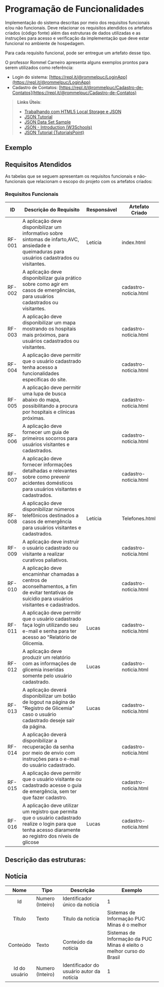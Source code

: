 # Programação de Funcionalidades

Implementação do sistema descritas por meio dos requisitos funcionais e/ou não funcionais. Deve relacionar os requisitos atendidos os artefatos criados (código fonte) além das estruturas de dados utilizadas e as instruções para acesso e verificação da implementação que deve estar funcional no ambiente de hospedagem.

Para cada requisito funcional, pode ser entregue um artefato desse tipo.

O professor Rommel Carneiro apresenta alguns exemplos prontos para serem utilizados como referência:
- Login do sistema: [https://repl.it/@rommelpuc/LoginApp](https://repl.it/@rommelpuc/LoginApp) 
- Cadastro de Contatos: [https://repl.it/@rommelpuc/Cadastro-de-Contatos](https://repl.it/@rommelpuc/Cadastro-de-Contatos)


> **Links Úteis**:
>
> - [Trabalhando com HTML5 Local Storage e JSON](https://www.devmedia.com.br/trabalhando-com-html5-local-storage-e-json/29045)
> - [JSON Tutorial](https://www.w3resource.com/JSON)
> - [JSON Data Set Sample](https://opensource.adobe.com/Spry/samples/data_region/JSONDataSetSample.html)
> - [JSON - Introduction (W3Schools)](https://www.w3schools.com/js/js_json_intro.asp)
> - [JSON Tutorial (TutorialsPoint)](https://www.tutorialspoint.com/json/index.htm)

## Exemplo

## Requisitos Atendidos

As tabelas que se seguem apresentam os requisitos funcionais e não-funcionais que relacionam o escopo do projeto com os artefatos criados:

### Requisitos Funcionais

|ID    | Descrição do Requisito | Responsável | Artefato Criado |
|------|------------------------|------------|-----------------|
|RF-001| A aplicação deve disponibilizar um informativo sobre sintomas de infarto,AVC, ansiedade e queimaduras para usuários cadastrados ou visitantes. | Letícia  | index.html |
|RF-002| A aplicação deve disponibilizar guia prático sobre como agir em casos de emergências, para usuários cadastrados ou visitantes. |  | cadastro-noticia.html |
|RF-003| A aplicação deve disponibilizar um mapa mostrando os hospitais mais próximos, para usuários cadastrados ou visitantes. | | cadastro-noticia.html |
|RF-004| A aplicação deve permitir que o usuário cadastrado tenha acesso a funcionalidades específicas do site. | | cadastro-noticia.html |
|RF-005| A aplicação deve permitir uma lupa de busca abaixo do mapa, possibilitando a procura por hospitais e clínicas próximas. | | cadastro-noticia.html |
|RF-006| A aplicação deve fornecer um guia de primeiros socorros para usuários visitantes e cadastrados. | | cadastro-noticia.html |
|RF-007| A aplicação deve fornecer informações detalhadas e relevantes sobre como prevenir acidentes domésticos para usuários visitantes e cadastrados.	| | cadastro-noticia.html |	
|RF-008| A aplicação deve disponibilizar números telefônicos destinados a casos de emergência para usuários visitantes e cadastrados. | Letícia | Telefones.html |
|RF-009| A aplicação deve instruir o usuário cadastrado ou visitante a realizar curativos paliativos.	|| cadastro-noticia.html |
|RF-010| A aplicação deve encaminhar chamadas a centros de aconselhamentos, a fim de evitar tentativas de suícidio para usuários visitantes e cadastrados. || cadastro-noticia.html |
|RF-011| A aplicação deve permitir que o usuário cadastrado faça login utilizando seu e-mail e senha para ter acesso ao "Relatório de Glicemia.	| Lucas | cadastro-noticia.html |
|RF-012| A aplicação deve produzir um relatório com as informações de glicemia inseridas somente pelo usuário cadastrado.	| Lucas | cadastro-noticia.html |	
|RF-013| A aplicação deverá disponibilizar um botão de logout na página de "Registro de Glicemia" caso o usuário cadastrado deseje sair da página. | Lucas | cadastro-noticia.html |
|RF-014| A aplicação deverá disponibilizar a recuperação da senha por meio de envio com instruções para o e-mail do usuário cadastrado.	|| cadastro-noticia.html |	
|RF-015| A aplicação deve permitir que o usuário visitante ou cadastrado acesse o guia de emergência, sem ter que fazer cadastro.	|| cadastro-noticia.html |	
|RF-016| A aplicação deve utilizar um registro que permita que o usuário cadastrado realize o login para que tenha acesso diaramente ao registro dos níveis de glicose	| Lucas | cadastro-noticia.html |

## Descrição das estruturas:

## Notícia
|  **Nome**      | **Tipo**          | **Descrição**                             | **Exemplo**                                    |
|:--------------:|-------------------|-------------------------------------------|------------------------------------------------|
| Id             | Numero (Inteiro)  | Identificador único da notícia            | 1                                              |
| Título         | Texto             | Título da notícia                         | Sistemas de Informação PUC Minas é o melhor                                   |
| Conteúdo       | Texto             | Conteúdo da notícia                       | Sistemas de Informação da PUC Minas é eleito o melhor curso do Brasil                            |
| Id do usuário  | Numero (Inteiro)  | Identificador do usuário autor da notícia | 1                                              |

